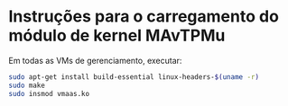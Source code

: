 # Instruções para o carregamento do módulo de kernel **MAvTPMu**

Em todas as VMs de gerenciamento, executar:

```bash
sudo apt-get install build-essential linux-headers-$(uname -r)
sudo make
sudo insmod vmaas.ko
